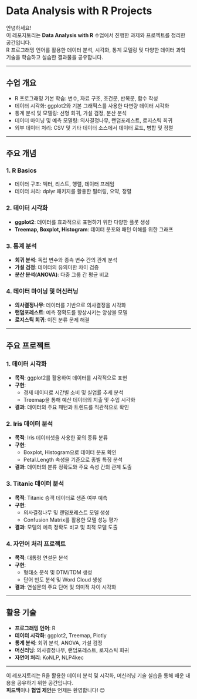 # Data Analysis with R Projects

안녕하세요!  
이 레포지토리는 **Data Analysis with R** 수업에서 진행한 과제와 프로젝트를 정리한 공간입니다.  
R 프로그래밍 언어를 활용한 데이터 분석, 시각화, 통계 모델링 및 다양한 데이터 과학 기술을 학습하고 실습한 결과물을 공유합니다.

---

## 수업 개요
- R 프로그래밍 기본 학습: 변수, 자료 구조, 조건문, 반복문, 함수 작성
- 데이터 시각화: ggplot2와 기본 그래픽스를 사용한 다변량 데이터 시각화
- 통계 분석 및 모델링: 선형 회귀, 가설 검정, 분산 분석
- 데이터 마이닝 및 예측 모델링: 의사결정나무, 랜덤포레스트, 로지스틱 회귀
- 외부 데이터 처리: CSV 및 기타 데이터 소스에서 데이터 로드, 병합 및 정렬

---

## 주요 개념
### 1. R Basics
- 데이터 구조: 벡터, 리스트, 행렬, 데이터 프레임
- 데이터 처리: dplyr 패키지를 활용한 필터링, 요약, 정렬

### 2. 데이터 시각화
- **ggplot2**: 데이터를 효과적으로 표현하기 위한 다양한 플롯 생성
- **Treemap, Boxplot, Histogram**: 데이터 분포와 패턴 이해를 위한 그래프

### 3. 통계 분석
- **회귀 분석**: 독립 변수와 종속 변수 간의 관계 분석
- **가설 검정**: 데이터의 유의미한 차이 검증
- **분산 분석(ANOVA)**: 다중 그룹 간 평균 비교

### 4. 데이터 마이닝 및 머신러닝
- **의사결정나무**: 데이터를 기반으로 의사결정을 시각화
- **랜덤포레스트**: 예측 정확도를 향상시키는 앙상블 모델
- **로지스틱 회귀**: 이진 분류 문제 해결

---

## 주요 프로젝트
### 1. 데이터 시각화
- **목적**: ggplot2를 활용하여 데이터를 시각적으로 표현
- **구현**:
  - 경제 데이터로 시간별 소비 및 실업률 추세 분석
  - Treemap을 통해 예산 데이터의 지출 및 수입 시각화
- **결과**: 데이터의 주요 패턴과 트렌드를 직관적으로 확인

### 2. Iris 데이터 분석
- **목적**: Iris 데이터셋을 사용한 꽃의 종류 분류
- **구현**:
  - Boxplot, Histogram으로 데이터 분포 확인
  - Petal.Length 속성을 기준으로 종별 특징 분석
- **결과**: 데이터의 분류 정확도와 주요 속성 간의 관계 도출

### 3. Titanic 데이터 분석
- **목적**: Titanic 승객 데이터로 생존 여부 예측
- **구현**:
  - 의사결정나무 및 랜덤포레스트 모델 생성
  - Confusion Matrix를 활용한 모델 성능 평가
- **결과**: 모델의 예측 정확도 비교 및 최적 모델 도출

### 4. 자연어 처리 프로젝트
- **목적**: 대통령 연설문 분석
- **구현**:
  - 형태소 분석 및 DTM/TDM 생성
  - 단어 빈도 분석 및 Word Cloud 생성
- **결과**: 연설문의 주요 단어 및 의미적 차이 시각화

---

## 활용 기술
- **프로그래밍 언어**: R
- **데이터 시각화**: ggplot2, Treemap, Plotly
- **통계 분석**: 회귀 분석, ANOVA, 가설 검정
- **머신러닝**: 의사결정나무, 랜덤포레스트, 로지스틱 회귀
- **자연어 처리**: KoNLP, NLP4kec

---

이 레포지토리는 R을 활용한 데이터 분석 및 시각화, 머신러닝 기술 실습을 통해 배운 내용을 공유하기 위한 공간입니다.  
**피드백**이나 **협업 제안**은 언제든 환영합니다! 😊
